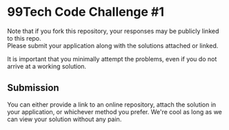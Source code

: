 # 99Tech Code Challenge #1

Note that if you fork this repository, your responses may be publicly linked to this repo.  
Please submit your application along with the solutions attached or linked.

It is important that you minimally attempt the problems, even if you do not arrive at a working solution.

## Submission

You can either provide a link to an online repository, attach the solution in your application, or whichever method you prefer.
We're cool as long as we can view your solution without any pain.
